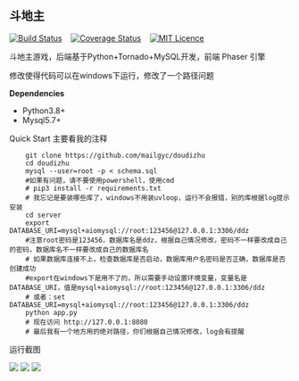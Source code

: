 ## 斗地主 &nbsp;&nbsp;
[![Build Status](https://travis-ci.org/mailgyc/doudizhu.svg?branch=master)](https://travis-ci.org/mailgyc) &nbsp;&nbsp;
[![Coverage Status](https://coveralls.io/repos/github/mailgyc/doudizhu/badge.svg?branch=master)](https://coveralls.io/github/mailgyc/doudizhu?branch=master) &nbsp;&nbsp;
[![MIT Licence](https://badges.frapsoft.com/os/mit/mit.svg?v=103)](https://opensource.org/licenses/mit-license.php)  


斗地主游戏，后端基于Python+Tornado+MySQL开发，前端 Phaser 引擎

修改使得代码可以在windows下运行，修改了一个路径问题

**Dependencies**

* Python3.8+
* Mysql5.7+


Quick Start 主要看我的注释
```shell
    git clone https://github.com/mailgyc/doudizhu
    cd doudizhu
    mysql --user=root -p < schema.sql
    #如果有问题，请不要使用powershell，使用cmd
    # pip3 install -r requirements.txt
    # 我忘记是要装哪些库了，windows不用装uvloop，运行不会报错，别的库根据log提示安装
    cd server
    export DATABASE_URI=mysql+aiomysql://root:123456@127.0.0.1:3306/ddz
    #注意root密码是123456，数据库名是ddz，根据自己情况修改，密码不一样要改成自己的密码，数据库名不一样要改成自己的数据库名
    # 如果数据库连接不上，检查数据库是否启动，数据库用户名密码是否正确，数据库是否创建成功
    #export在windows下是用不了的，所以需要手动设置环境变量，变量名是DATABASE_URI，值是mysql+aiomysql://root:123456@127.0.0.1:3306/ddz
    # 或者：set DATABASE_URI=mysql+aiomysql://root:123456@127.0.0.1:3306/ddz
    python app.py
    # 现在访问 http://127.0.0.1:8080
    # 最后我有一个地方用的绝对路径，你们根据自己情况修改，log会有提醒
```


运行截图

![](https://raw.githubusercontent.com/mailgyc/doudizhu/master/screenshot/a.png)
![](https://raw.githubusercontent.com/mailgyc/doudizhu/master/screenshot/c.png)
![](https://raw.githubusercontent.com/mailgyc/doudizhu/master/screenshot/d.png)
